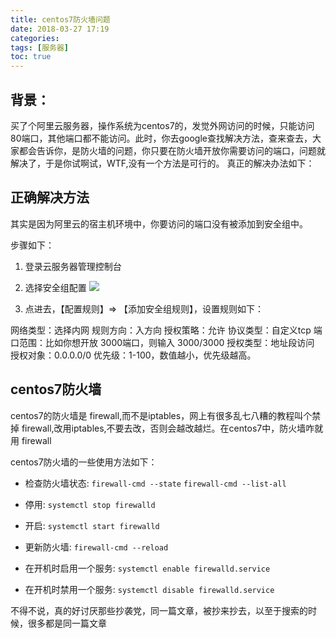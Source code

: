 ```yaml
---
title: centos7防火墙问题
date: 2018-03-27 17:19
categories:
tags: [服务器]
toc: true
---
```


## 背景： 
 买了个阿里云服务器，操作系统为centos7的，发觉外网访问的时候，只能访问80端口，其他端口都不能访问。此时，你去google查找解决方法，查来查去，大家都会告诉你，是防火墙的问题，你只要在防火墙开放你需要访问的端口，问题就解决了，于是你试啊试，WTF,没有一个方法是可行的。 真正的解决办法如下：

<!-- more-->

## 正确解决方法

其实是因为阿里云的宿主机环境中，你要访问的端口没有被添加到安全组中。

步骤如下： 

1. 登录云服务器管理控制台

2. 选择安全组配置
![](/img/aliyun1.png)

3. 点进去，【配置规则】=> 【添加安全组规则】，设置规则如下：

网络类型：选择内网
规则方向：入方向
授权策略：允许
协议类型：自定义tcp
端口范围：比如你想开放 3000端口，则输入 3000/3000
授权类型：地址段访问 
授权对象：0.0.0.0/0
优先级：1-100，数值越小，优先级越高。


## centos7防火墙

centos7的防火墙是 firewall,而不是iptables，网上有很多乱七八糟的教程叫个禁掉 firewall,改用iptables,不要去改，否则会越改越烂。在centos7中，防火墙咋就用 firewall

centos7防火墙的一些使用方法如下：

* 检查防火墙状态:
`firewall-cmd --state`
`firewall-cmd --list-all`

* 停用:
`systemctl stop firewalld`

* 开启:
`systemctl start firewalld`

* 更新防火墙:
`firewall-cmd --reload`

* 在开机时启用一个服务:
`systemctl enable firewalld.service`

* 在开机时禁用一个服务:
`systemctl disable firewalld.service`



不得不说，真的好讨厌那些抄袭党，同一篇文章，被抄来抄去，以至于搜索的时候，很多都是同一篇文章

